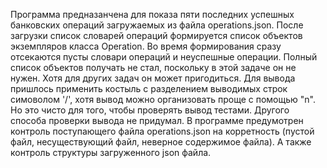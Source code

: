 Программа предназанчена для показа пяти последних успешных банковских операций загружаемых из файла operations.json.
После загрузки список словарей операций формируется список объектов экземпляров класса Operation. Во время формирования сразу отсекаются пусты словари операций и неуспешные операции.
Полный список объектов получать не стал, поскольку в этой задаче он не нужен. Хотя для других задач он может пригодиться. Для вывода пришлось применить костыль с разделением выводимых строк симоволом '/',
хотя вывод можно организовать проще с помощью "n\". Но это чисто для того, чтобы проверять вывод тестами. Другого способа проверки вывода не придумал. В программе предумотрен контроль поступающего файла operations.json
на корретность (пустой файл, несуществующий файл, неверное содержимое файла). А также контроль структуры загруженного json файла.
